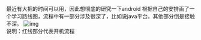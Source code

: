 最近有大把的时间可以用，因此想彻底的研究一下android
根据自己的安排画了一个学习路线图，流程中有一部分涉及很深了，比如说java平台。其他部分倒是接触不深。
![img](P)  
说明：红线部分代表开机流程
